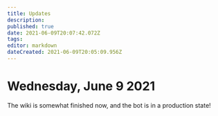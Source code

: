```yaml
---
title: Updates
description: 
published: true
date: 2021-06-09T20:07:42.072Z
tags: 
editor: markdown
dateCreated: 2021-06-09T20:05:09.956Z
---
```


# Wednesday, June 9 2021
The wiki is somewhat finished now, and the bot is in a production state!